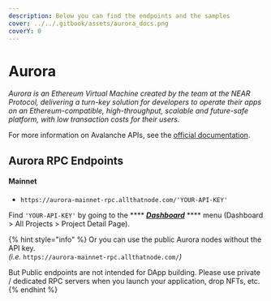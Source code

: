 ```yaml
---
description: Below you can find the endpoints and the samples
cover: ../../.gitbook/assets/aurora_docs.png
coverY: 0
---
```


# Aurora

_Aurora is an Ethereum Virtual Machine created by the team at the NEAR Protocol, delivering a turn-key solution for developers to operate their apps on an Ethereum-compatible, high-throughput, scalable and future-safe platform, with low transaction costs for their users._



For more information on Avalanche APIs, see the [official documentation](https://doc.aurora.dev/).

## Aurora RPC Endpoints

#### Mainnet

* `https://aurora-mainnet-rpc.allthatnode.com/'YOUR-API-KEY'`



Find `'YOUR-API-KEY'` by going to the **** [_**Dashboard**_](https://www.allthatnode.com/dashboard.dsrv) **** menu (Dashboard > All Projects > Project Detail Page).

{% hint style="info" %}
Or you can use the public Aurora nodes without the API key. \
_(i.e._ `https://aurora-mainnet-rpc.allthatnode.com/`_)_

But Public endpoints are not intended for DApp building. Please use private / dedicated RPC servers when you launch your application, drop NFTs, etc.
{% endhint %}

